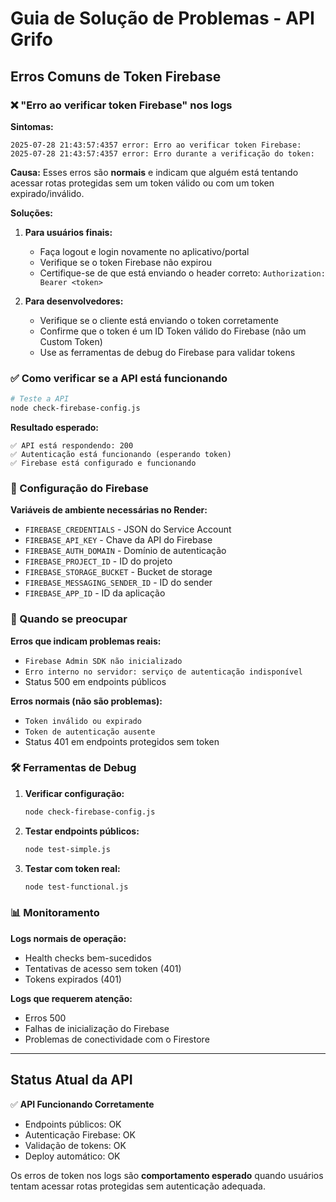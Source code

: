# Guia de Solução de Problemas - API Grifo

## Erros Comuns de Token Firebase

### ❌ "Erro ao verificar token Firebase" nos logs

**Sintomas:**
```
2025-07-28 21:43:57:4357 error: Erro ao verificar token Firebase: 
2025-07-28 21:43:57:4357 error: Erro durante a verificação do token: 
```

**Causa:**
Esses erros são **normais** e indicam que alguém está tentando acessar rotas protegidas sem um token válido ou com um token expirado/inválido.

**Soluções:**

1. **Para usuários finais:**
   - Faça logout e login novamente no aplicativo/portal
   - Verifique se o token Firebase não expirou
   - Certifique-se de que está enviando o header correto: `Authorization: Bearer <token>`

2. **Para desenvolvedores:**
   - Verifique se o cliente está enviando o token corretamente
   - Confirme que o token é um ID Token válido do Firebase (não um Custom Token)
   - Use as ferramentas de debug do Firebase para validar tokens

### ✅ Como verificar se a API está funcionando

```bash
# Teste a API
node check-firebase-config.js
```

**Resultado esperado:**
```
✅ API está respondendo: 200
✅ Autenticação está funcionando (esperando token)
✅ Firebase está configurado e funcionando
```

### 🔧 Configuração do Firebase

**Variáveis de ambiente necessárias no Render:**
- `FIREBASE_CREDENTIALS` - JSON do Service Account
- `FIREBASE_API_KEY` - Chave da API do Firebase
- `FIREBASE_AUTH_DOMAIN` - Domínio de autenticação
- `FIREBASE_PROJECT_ID` - ID do projeto
- `FIREBASE_STORAGE_BUCKET` - Bucket de storage
- `FIREBASE_MESSAGING_SENDER_ID` - ID do sender
- `FIREBASE_APP_ID` - ID da aplicação

### 🚨 Quando se preocupar

**Erros que indicam problemas reais:**
- `Firebase Admin SDK não inicializado`
- `Erro interno no servidor: serviço de autenticação indisponível`
- Status 500 em endpoints públicos

**Erros normais (não são problemas):**
- `Token inválido ou expirado`
- `Token de autenticação ausente`
- Status 401 em endpoints protegidos sem token

### 🛠️ Ferramentas de Debug

1. **Verificar configuração:**
   ```bash
   node check-firebase-config.js
   ```

2. **Testar endpoints públicos:**
   ```bash
   node test-simple.js
   ```

3. **Testar com token real:**
   ```bash
   node test-functional.js
   ```

### 📊 Monitoramento

**Logs normais de operação:**
- Health checks bem-sucedidos
- Tentativas de acesso sem token (401)
- Tokens expirados (401)

**Logs que requerem atenção:**
- Erros 500
- Falhas de inicialização do Firebase
- Problemas de conectividade com o Firestore

---

## Status Atual da API

✅ **API Funcionando Corretamente**
- Endpoints públicos: OK
- Autenticação Firebase: OK
- Validação de tokens: OK
- Deploy automático: OK

Os erros de token nos logs são **comportamento esperado** quando usuários tentam acessar rotas protegidas sem autenticação adequada.